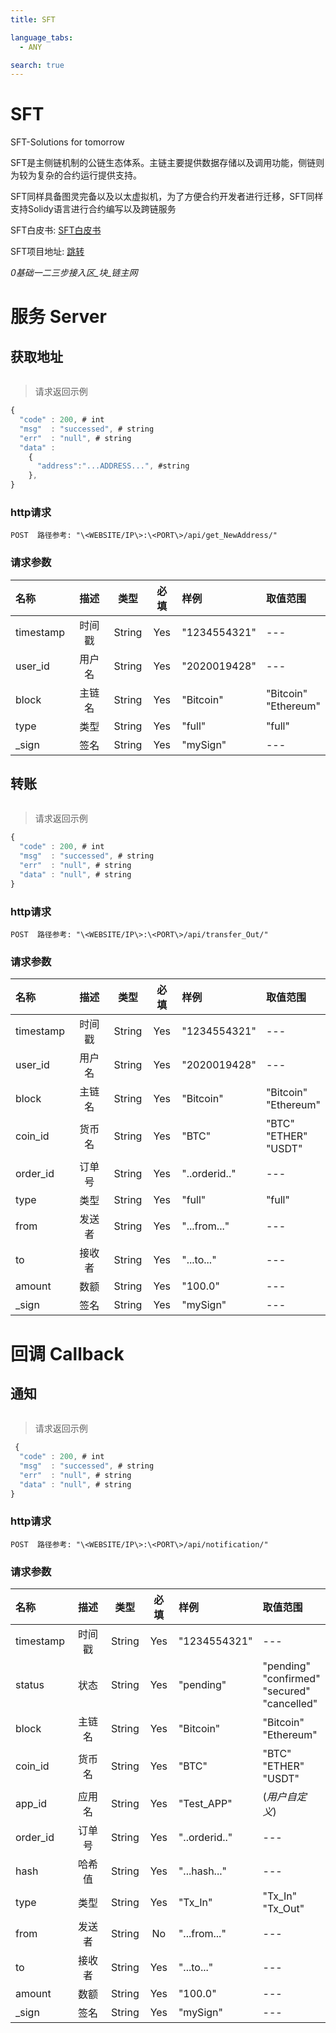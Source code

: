 ```yaml
---
title: SFT

language_tabs:
  - ANY

search: true
---
```


# SFT

SFT-Solutions for tomorrow

SFT是主侧链机制的公链生态体系。主链主要提供数据存储以及调用功能，侧链则为较为复杂的合约运行提供支持。

SFT同样具备图灵完备以及以太虚拟机，为了方便合约开发者进行迁移，SFT同样支持Solidy语言进行合约编写以及跨链服务

SFT白皮书: [SFT白皮书](http://sftgroup.org/SFT_solutions_for_tomorrow.pdf "SFT白皮书")

SFT项目地址: [跳转](https://github.com/sftgroup/SFT "SFT项目地址")

_0基础一二三步接入区\_块\_链主网_

# 服务 Server

## 获取地址

>


```
```


> 请求返回示例

```javascript
{
  "code" : 200, # int
  "msg"  : "successed", # string
  "err"  : "null", # string
  "data" :
    {
      "address":"...ADDRESS...", #string
    },
}
```

### http请求

`POST  路径参考: "\<WEBSITE/IP\>:\<PORT\>/api/get_NewAddress/"`

### 请求参数

|名称       |描述     |类型     |必填 |样例         |取值范围|
|:----      |:--:     |:---:   |:--: |:--         |:-- |
|timestamp  |时间戳   |String  |Yes  |"1234554321" |---|
|user_id    |用户名   |String  |Yes  |"2020019428" |---|
|block      |主链名   |String  |Yes  |"Bitcoin"    |"Bitcoin"<br>"Ethereum"  |
|type       |类型     |String  |Yes  |"full"       |"full"|
|\_sign     |签名     |String  |Yes  |"mySign"     |---|

## 转账

>

```
```


> 请求返回示例

```javascript
{
  "code" : 200, # int
  "msg"  : "successed", # string
  "err"  : "null", # string
  "data" : "null", # string
}
```

### http请求

`POST  路径参考: "\<WEBSITE/IP\>:\<PORT\>/api/transfer_Out/"`

### 请求参数

|名称       |描述    |类型    |必填 |样例           |取值范围|
|:----      |:--:   |:---:   |:--: |:--           |:-- |
|timestamp  |时间戳  |String |Yes  |"1234554321"   |---|
|user_id    |用户名  |String |Yes  |"2020019428"   |---|
|block      |主链名  |String |Yes  |"Bitcoin"      |"Bitcoin"<br>"Ethereum"|
|coin_id    |货币名  |String |Yes  |"BTC"          |"BTC"<br>"ETHER"<br>"USDT"|
|order_id   |订单号  |String |Yes  |"..orderid.."  |---|
|type       |类型    |String |Yes  |"full"         |"full"|
|from       |发送者  |String |Yes  |"...from..."   |---|
|to         |接收者  |String |Yes  |"...to..."     |---|
|amount     |数额    |String |Yes  |"100.0"        |---|
|\_sign     |签名    |String |Yes  |"mySign"       |---|

# 回调 Callback

## 通知

>


```
```


> 请求返回示例

```javascript
 {
  "code" : 200, # int
  "msg"  : "successed", # string
  "err"  : "null", # string
  "data" : "null", # string
}
```

### http请求

`POST  路径参考: "\<WEBSITE/IP\>:\<PORT\>/api/notification/"`

### 请求参数

|名称       |描述   |类型   |必填  |样例         |取值范围|
|:----      |:--:  |:---:  |:--:  |:--         |:-- |
|timestamp  |时间戳 |String |Yes  |"1234554321" |---|
|status     |状态   |String |Yes  |"pending"    |"pending"<br>"confirmed"<br>"secured"<br>"cancelled"|
|block      |主链名 |String |Yes  |"Bitcoin"    |"Bitcoin"<br>"Ethereum"|
|coin_id    |货币名 |String |Yes  |"BTC"        |"BTC"<br>"ETHER"<br>"USDT"|
|app_id     |应用名 |String |Yes  |"Test_APP"   |(_用户自定义_)|
|order_id   |订单号 |String |Yes  |"..orderid.."|---|
|hash       |哈希值 |String |Yes  |"...hash..." |---|
|type       |类型   |String |Yes  |"Tx_In"      |"Tx_In"<br>"Tx_Out"|
|from       |发送者 |String |No   |"...from..." |---|
|to         |接收者 |String |Yes  |"...to..."   |---|
|amount     |数额   |String |Yes  |"100.0"      |---|
|\_sign     |签名   |String |Yes  |"mySign"     |---|
